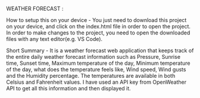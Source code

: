 WEATHER FORECAST :

How to setup this on your device -
You just need to download this project on your device, and click on the index.html file in order to open the project. In order to make changes to the project, you need to open the downloaded files with any text editor(e.g. VS Code).

Short Summary -
It is a weather forecast web application that keeps track of the entire daily weather forecast information such as Pressure, Sunrise time, Sunset time, Maximum temperature of the day, Minimum temperature of the day, what does the temperature feels like, Wind speed, Wind gusts and the Humidity percentage. The temperatures are available in both Celsius and Fahrenheit values. I have used an API key from OpenWeather API to get all this information and then displayed it.
